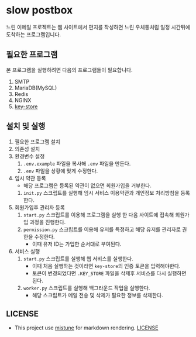 # slow postbox

느린 이메일 프로젝트는 웹 사이트에서 편지를 작성하면 느린 우체통처럼 일정 시간뒤에 도착하는 프로그램입니다.

## 필요한 프로그램

본 프로그램을 실행하려면 다음의 프로그램들이 필요합니다.

1. SMTP
2. MariaDB(MySQL)
3. Redis
4. NGINX
5. [key-store](https://github.com/chick0/key-store)

## 설치 및 실행

1. 필요한 프로그램 설치
2. 의존성 설치
3. 환경변수 설정
    1. `.env.example` 파일을 복사해 `.env` 파일을 만든다.
    2. `.env` 파일을 상황에 맞게 수정한다.
4. 임시 약관 등록
    * 해당 프로그램은 등록된 약관이 없으면 회원가입을 거부한다.
    1. `init.py` 스크립트를 실행해 임시 서비스 이용약관과 개인정보 처리방침을 등록한다.
5. 회원가입후 관리자 등록
    1. `start.py` 스크립트를 이용해 프로그램을 실행 한 다음 사이트에 접속해 회원가입 과정을 진행한다.
    2. `permission.py` 스크립트를 이용해 유저를 특정하고 해당 유저를 관리자로 권한을 수정한다.
        * 이때 유저 ID는 가입한 순서대로 부여된다.
6. 서비스 실행
    1. `start.py` 스크립트를 실행해 웹 서비스를 실행한다.
        * 이때 처음 실행하는 것이라면 `key-store`의 인증 토큰을 입력해야한다.
        * 토큰이 변경되었다면 `.KEY_STORE` 파일을 삭제후 서비스를 다시 실행하면 된다.
    3. `worker.py` 스크립트를 실행해 백그라운드 작업을 실행한다.
        * 해당 스크립트가 메일 전송 및 삭제가 필요한 정보를 삭제한다.

## LICENSE

* This project use [mistune](https://github.com/lepture/mistune) for markdown rendering. [LICENSE](https://github.com/lepture/mistune/blob/master/LICENSE)